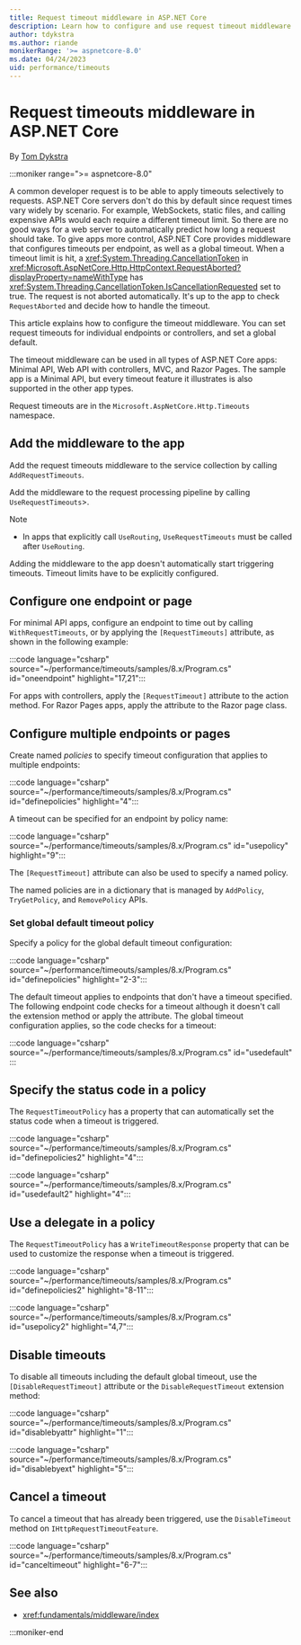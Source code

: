 ```yaml
---
title: Request timeout middleware in ASP.NET Core
description: Learn how to configure and use request timeout middleware in ASP.NET Core.
author: tdykstra
ms.author: riande
monikerRange: '>= aspnetcore-8.0'
ms.date: 04/24/2023
uid: performance/timeouts
---
```

# Request timeouts middleware in ASP.NET Core

By [Tom Dykstra](https://github.com/tdykstra)

:::moniker range=">= aspnetcore-8.0"

A common developer request is to be able to apply timeouts selectively to requests. ASP.NET Core servers don't do this by default since request times vary widely by scenario. For example, WebSockets, static files, and calling expensive APIs would each require a different timeout limit. So there are no good ways for a web server to automatically predict how long a request should take. To give apps more control, ASP.NET Core provides middleware that configures timeouts per endpoint, as well as a global timeout. When a timeout limit is hit, a <xref:System.Threading.CancellationToken> in <xref:Microsoft.AspNetCore.Http.HttpContext.RequestAborted?displayProperty=nameWithType> has <xref:System.Threading.CancellationToken.IsCancellationRequested> set to true. The request is not aborted automatically. It's up to the app to check `RequestAborted` and decide how to handle the timeout.

This article explains how to configure the timeout middleware. You can set request timeouts for individual endpoints or controllers, and set a global default.

The timeout middleware can be used in all types of ASP.NET Core apps: Minimal API, Web API with controllers, MVC, and Razor Pages. The sample app is a Minimal API, but every timeout feature it illustrates is also supported in the other app types.

Request timeouts are in the `Microsoft.AspNetCore.Http.Timeouts` namespace.

## Add the middleware to the app

Add the request timeouts middleware to the service collection by calling `AddRequestTimeouts`.

Add the middleware to the request processing pipeline by calling `UseRequestTimeouts`>.

> [!NOTE]
> * In apps that explicitly call `UseRouting`, `UseRequestTimeouts` must be called after `UseRouting`.

Adding the middleware to the app doesn't automatically start triggering timeouts. Timeout limits have to be explicitly configured.

## Configure one endpoint or page

For minimal API apps, configure an endpoint to time out by calling `WithRequestTimeouts`, or by applying the `[RequestTimeouts]` attribute, as shown in the following example:

:::code language="csharp" source="~/performance/timeouts/samples/8.x/Program.cs" id="oneendpoint" highlight="17,21":::

For apps with controllers, apply the `[RequestTimeout]` attribute to the action method. For Razor Pages apps, apply the attribute to the Razor page class.

## Configure multiple endpoints or pages

Create named *policies* to specify timeout configuration that applies to multiple endpoints:

:::code language="csharp" source="~/performance/timeouts/samples/8.x/Program.cs" id="definepolicies" highlight="4":::

A timeout can be specified for an endpoint by policy name:

:::code language="csharp" source="~/performance/timeouts/samples/8.x/Program.cs" id="usepolicy" highlight="9":::

The `[RequestTimeout]` attribute can also be used to specify a named policy.

The named policies are in a dictionary that is managed by `AddPolicy`, `TryGetPolicy`, and `RemovePolicy` APIs.

### Set global default timeout policy

Specify a policy for the global default timeout configuration:

:::code language="csharp" source="~/performance/timeouts/samples/8.x/Program.cs" id="definepolicies" highlight="2-3":::

The default timeout applies to endpoints that don't have a timeout specified. The following endpoint code checks for a timeout although it doesn't call the extension method or apply the attribute. The global timeout configuration applies, so the code checks for a timeout:

:::code language="csharp" source="~/performance/timeouts/samples/8.x/Program.cs" id="usedefault" :::

## Specify the status code in a policy

The `RequestTimeoutPolicy` has a property that can automatically set the status code when a timeout is triggered.

:::code language="csharp" source="~/performance/timeouts/samples/8.x/Program.cs" id="definepolicies2" highlight="4":::

:::code language="csharp" source="~/performance/timeouts/samples/8.x/Program.cs" id="usedefault2" highlight="4":::

## Use a delegate in a policy

The `RequestTimeoutPolicy` has a `WriteTimeoutResponse` property that can be used to customize the response when a timeout is triggered.

:::code language="csharp" source="~/performance/timeouts/samples/8.x/Program.cs" id="definepolicies2" highlight="8-11":::

:::code language="csharp" source="~/performance/timeouts/samples/8.x/Program.cs" id="usepolicy2" highlight="4,7":::

## Disable timeouts

To disable all timeouts including the default global timeout, use the `[DisableRequestTimeout]` attribute or the `DisableRequestTimeout` extension method:

:::code language="csharp" source="~/performance/timeouts/samples/8.x/Program.cs" id="disablebyattr" highlight="1":::

:::code language="csharp" source="~/performance/timeouts/samples/8.x/Program.cs" id="disablebyext" highlight="5":::

## Cancel a timeout

To cancel a timeout that has already been triggered, use the `DisableTimeout` method on `IHttpRequestTimeoutFeature`.

:::code language="csharp" source="~/performance/timeouts/samples/8.x/Program.cs" id="canceltimeout" highlight="6-7":::

## See also

* <xref:fundamentals/middleware/index>

:::moniker-end
